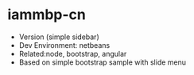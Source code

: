 # iammbp-cn  
* Version (simple sidebar)  
* Dev Environment: netbeans  
* Related:node, bootstrap, angular
* Based on simple bootstrap sample with  slide menu
